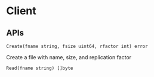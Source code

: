 # Client


## APIs

`Create(fname string, fsize uint64, rfactor int) error`

Create a file with name, size, and replication factor

`Read(fname string) []byte`